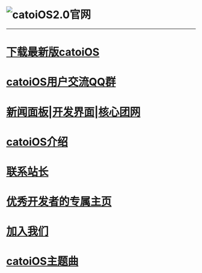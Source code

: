 # ![catoiOS2.0官网](https://pic.imgdb.cn/item/66701716d9c307b7e95e6be5.png)
---
# [**下载最新版catoiOS**](https://mcr130102OIer.github.io/catoiOS/download)
# [**catoiOS用户交流QQ群**](https://mcr130102oier.github.io/catoiOS/QQ.html)
# [新闻面板](https://vijos.org/d/catOS_news/)|[开发界面](https://vijos.org/d/catOS_dev/)|[核心团网](https://vijos.org/d/catOS_star/)
# [ **catoiOS介绍**](/catoiOS/about/index.md)
# [联系站长](https://github.com/mcr130102OIer/mcr130102/issues)
# [优秀开发者的专属主页](https://mcr130102oier.github.io/catoiOS/%E9%A1%B6%E7%BA%A7%E5%BC%80%E5%8F%91%E8%80%85%E4%B8%93%E5%B1%9E%E4%B8%BB%E9%A1%B5/)
# [加入我们](/catoiOS/dev.html)
# [catoiOS主题曲](/catoiOS/music.html)
